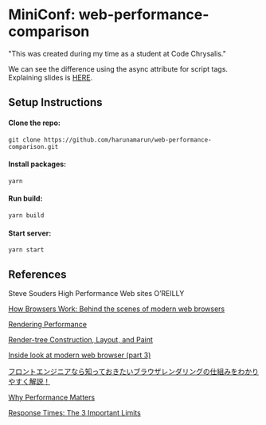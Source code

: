 # MiniConf: web-performance-comparison   
"This was created during my time as a student at Code Chrysalis."   

We can see the difference using the async attribute for script tags.   
Explaining slides is <a href=https://www.slideshare.net/HarunaUtsumi/deep-dive-into-browser-internal-processing>HERE</a>.


## Setup Instructions
#### Clone the repo:
```
git clone https://github.com/harunamarun/web-performance-comparison.git
```

#### Install packages:
```
yarn
```

#### Run build:
```
yarn build
```

#### Start server:
```
yarn start
```




## References
Steve Souders High Performance Web sites O’REILLY

[How Browsers Work: Behind the scenes of modern web browsers](https://www.html5rocks.com/en/tutorials/internals/howbrowserswork/)

[Rendering Performance](https://developers.google.com/web/fundamentals/performance/rendering/?hl=en)

[Render-tree Construction, Layout, and Paint](https://developers.google.com/web/fundamentals/performance/critical-rendering-path/render-tree-construction?hl=en)

[Inside look at modern web browser (part 3)](https://developers.google.com/web/updates/2018/09/inside-browser-part3)

[フロントエンジニアなら知っておきたいブラウザレンダリングの仕組みをわかりやすく解説！](https://leap-in.com/ja/lets-learn-how-to-browser-works/)

[Why Performance Matters](https://developers.google.com/web/fundamentals/performance/why-performance-matters?hl=en)

[Response Times: The 3 Important Limits](https://www.nngroup.com/articles/response-times-3-important-limits/)

